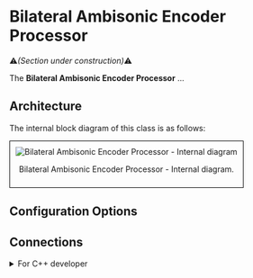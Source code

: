 # Bilateral Ambisonic Encoder Processor

:warning:*(Section under construction)*:warning:

The **Bilateral Ambisonic Encoder Processor** ...

## Architecture

The internal block diagram of this class is as follows:
<div style="border: 1px solid #000; padding: 10px; display: inline-block;">
    <img src="/BRT-Documentation/assets/sysmldiagrams/BilateralAmbisonicEncoderProcessorInternalBlockDiagram.png" alt="Bilateral Ambisonic Encoder Processor - Internal diagram" style="display: block; margin: 0 auto;">
    <p style="text-align: center;">Bilateral Ambisonic Encoder Processor - Internal diagram.</p>
</div>

## Configuration Options





## Connections




<details>
<summary>For C++ developer</summary>
(In progress)


</details>